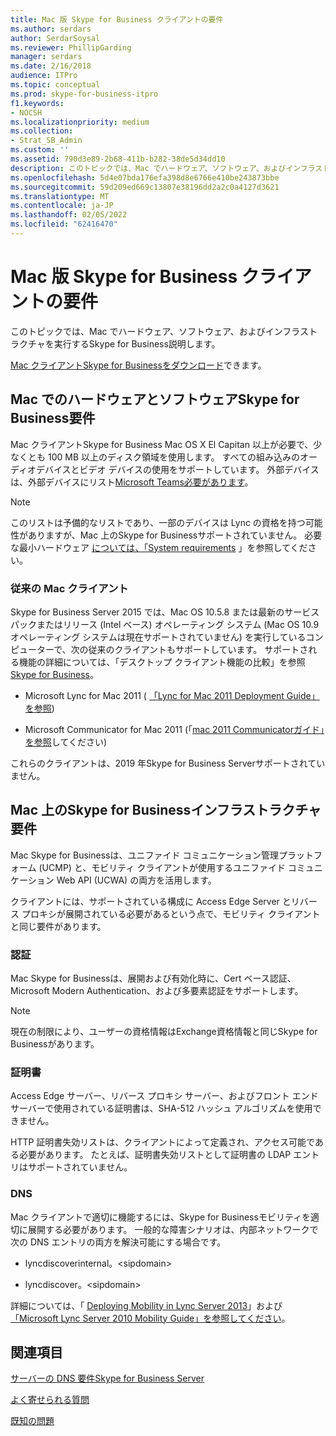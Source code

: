 ```yaml
---
title: Mac 版 Skype for Business クライアントの要件
ms.author: serdars
author: SerdarSoysal
ms.reviewer: PhillipGarding
manager: serdars
ms.date: 2/16/2018
audience: ITPro
ms.topic: conceptual
ms.prod: skype-for-business-itpro
f1.keywords:
- NOCSH
ms.localizationpriority: medium
ms.collection:
- Strat_SB_Admin
ms.custom: ''
ms.assetid: 790d3e89-2b68-411b-b282-38de5d34dd10
description: このトピックでは、Mac でハードウェア、ソフトウェア、およびインフラストラクチャを実行するSkype for Business説明します。
ms.openlocfilehash: 5d4e07bda176efa398d8e6766e410be243873bbe
ms.sourcegitcommit: 59d209ed669c13807e38196dd2a2c0a4127d3621
ms.translationtype: MT
ms.contentlocale: ja-JP
ms.lasthandoff: 02/05/2022
ms.locfileid: "62416470"
---
```

# <a name="skype-for-business-on-mac-client-requirements"></a>Mac 版 Skype for Business クライアントの要件
 
このトピックでは、Mac でハードウェア、ソフトウェア、およびインフラストラクチャを実行するSkype for Business説明します。
  
[Mac クライアントSkype for Businessをダウンロード](https://products.office.com/skype-for-business/download-app?tab=tabs-3#Mac)できます。
  
## <a name="hardware-and-software-requirements-for-skype-for-business-on-mac"></a>Mac でのハードウェアとソフトウェアSkype for Business要件

Mac クライアントSkype for Business Mac OS X El Capitan 以上が必要で、少なくとも 100 MB 以上のディスク領域を使用します。 すべての組み込みのオーディオデバイスとビデオ デバイスの使用をサポートしています。 外部デバイスは、外部デバイスにリスト[Microsoft Teams必要があります](https://www.microsoft.com/microsoft-teams/across-devices/devices)。 
  
> [!NOTE]
> このリストは予備的なリストであり、一部のデバイスは Lync の資格を持つ可能性がありますが、Mac 上のSkype for Businessサポートされていません。 必要な最小ハードウェア [については、「System requirements](https://products.office.com/office-system-requirements) 」を参照してください。
  
### <a name="legacy-mac-clients"></a>従来の Mac クライアント

Skype for Business Server 2015 では、Mac OS 10.5.8 または最新のサービス パックまたはリリース (Intel ベース) オペレーティング システム (Mac OS 10.9 オペレーティング システムは現在サポートされていません) を実行しているコンピューターで、次の従来のクライアントもサポートしています。 サポートされる機能の詳細については、「デスクトップ クライアント機能の比較」を参照[Skype for Business](desktop-feature-comparison.md)。
  
- Microsoft Lync for Mac 2011 ( [「Lync for Mac 2011 Deployment Guide」を参照](/previous-versions/office/office-for-mac-2011/jj984275(v=office.14)))
    
- Microsoft Communicator for Mac 2011 (「[mac 2011 Communicatorガイド」を参照](/previous-versions/office/office-for-mac-2011/jj984270(v=office.14))してください)
 
これらのクライアントは、2019 年Skype for Business Serverサポートされていません。
   
## <a name="infrastructure-requirements-for-skype-for-business-on-mac"></a>Mac 上のSkype for Businessインフラストラクチャ要件
<a name="Infrastructure"> </a>

Mac Skype for Businessは、ユニファイド コミュニケーション管理プラットフォーム (UCMP) と、モビリティ クライアントが使用するユニファイド コミュニケーション Web API (UCWA) の両方を活用します。
  
クライアントには、サポートされている構成に Access Edge Server とリバース プロキシが展開されている必要があるという点で、モビリティ クライアントと同じ要件があります。 
  
### <a name="authentication"></a>認証

Mac Skype for Businessは、展開および有効化時に、Cert ベース認証、Microsoft Modern Authentication、および多要素認証をサポートします。
  
> [!NOTE]
> 現在の制限により、ユーザーの資格情報はExchange資格情報と同じSkype for Businessがあります。 
  
### <a name="certificates"></a>証明書

Access Edge サーバー、リバース プロキシ サーバー、およびフロント エンド サーバーで使用されている証明書は、SHA-512 ハッシュ アルゴリズムを使用できません。
  
HTTP 証明書失効リストは、クライアントによって定義され、アクセス可能である必要があります。 たとえば、証明書失効リストとして証明書の LDAP エントリはサポートされていません。
  
### <a name="dns"></a>DNS

Mac クライアントで適切に機能するには、Skype for Businessモビリティを適切に展開する必要があります。 一般的な障害シナリオは、内部ネットワークで次の DNS エントリの両方を解決可能にする場合です。
  
- lyncdiscoverinternal。\<sipdomain\>
    
- lyncdiscover。\<sipdomain\>
    
詳細については、「 [Deploying Mobility in Lync Server 2013](/previous-versions/office/lync-server-2013/lync-server-2013-deploying-mobility)」および [「Microsoft Lync Server 2010 Mobility Guide」を参照してください](https://go.microsoft.com/fwlink//p/?LinkId=798226)。
  
## <a name="see-also"></a>関連項目
<a name="Infrastructure"> </a>

[サーバーの DNS 要件Skype for Business Server](../../plan-your-deployment/network-requirements/dns.md)

[よく寄せられる質問](https://go.microsoft.com/fwlink/p/?LinkId=798227)
  
[既知の問題](https://go.microsoft.com/fwlink/p/?LinkId=798228)